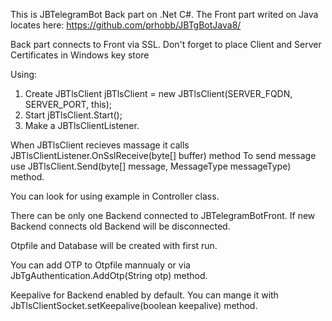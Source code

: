 This is JBTelegramBot Back part on .Net C#. The Front part writed on Java locates here: https://github.com/prhobb/JBTgBotJava8/

Back part connects to Front via SSL.
Don't forget to place Client and Server Certificates in Windows key store

Using:
1. Create JBTlsClient
   jBTlsClient = new JBTlsClient(SERVER_FQDN, SERVER_PORT, this);
2. Start jBTlsClient.Start();
3. Make a JBTlsClientListener.

When JBTlsClient recieves massage it calls JBTlsClientListener.OnSslReceive(byte[] buffer) method
To send message use JBTlsClient.Send(byte[] message, MessageType messageType) method.

You can look for using example in Controller class.


There can be only one Backend connected to JBTelegramBotFront. If new Backend connects old Backend will be disconnected.

Otpfile and Database will be created with first run.

You can add OTP to Otpfile mannualy or via JbTgAuthentication.AddOtp(String otp) method.

Keepalive for Backend enabled by default. You can mange it with JbTlsClientSocket.setKeepalive(boolean keepalive) method.
   
